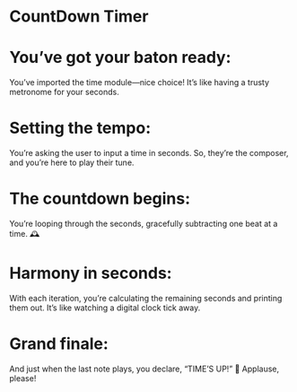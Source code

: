 # CountDown Timer

# You’ve got your baton ready: 

You’ve imported the time module—nice choice! It’s like having a trusty metronome for your seconds.

# Setting the tempo: 

You’re asking the user to input a time in seconds. So, they’re the composer, and you’re here to play their tune.

# The countdown begins: 

You’re looping through the seconds, gracefully subtracting one beat at a time. 🕰️

# Harmony in seconds: 

With each iteration, you’re calculating the remaining seconds and printing them out. It’s like watching a digital clock tick away.

# Grand finale: 

And just when the last note plays, you declare, “TIME’S UP!” 🎉 Applause, please!